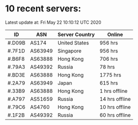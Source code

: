 # 10 recent servers:

Latest update at: Fri May 22 10:10:12 UTC 2020

| ID | ASN | Server Country | Online |
| -- | --- | -------------- | ------ |
| #.D09B | AS174 | United States | 956 hrs |
| #.7F1D | AS63949 | Singapore | 956 hrs |
| #.B6F8 | AS63888 | Hong Kong | 706 hrs |
| #.79A3 | AS49392 | Russia | 78 hrs |
| #.BD3E | AS63888 | Hong Kong | 1775 hrs |
| #.2A79 | AS63949 | Japan | 615 hrs |
| #.33B9 | AS63888 | Hong Kong | 1 hrs offline |
| #.A797 | AS51659 | Russia | 14 hrs offline |
| #.79C6 | AS4760 | Hong Kong | 10 hrs offline |
| #.1F2B | AS49392 | Russia | 60 hrs offline |

